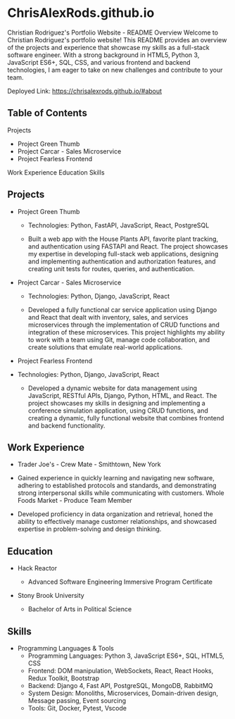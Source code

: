 # ChrisAlexRods.github.io
Christian Rodriguez's Portfolio Website - README
Overview
Welcome to Christian Rodriguez's portfolio website! This README provides an overview of the projects and experience that showcase my skills as a full-stack software engineer. With a strong background in HTML5, Python 3, JavaScript ES6+, SQL, CSS, and various frontend and backend technologies, I am eager to take on new challenges and contribute to your team.

Deployed Link: https://chrisalexrods.github.io/#about

## Table of Contents
Projects
- Project Green Thumb
- Project Carcar - Sales Microservice
- Project Fearless Frontend

Work Experience
Education
Skills
## Projects
- Project Green Thumb
  - Technologies: Python, FastAPI, JavaScript, React, PostgreSQL

  - Built a web app with the House Plants API, favorite plant tracking, and authentication using FASTAPI and React. The project showcases my expertise in developing full-stack web applications, designing and implementing authentication and authorization features, and creating unit tests for routes, queries, and authentication.

- Project Carcar - Sales Microservice
  - Technologies: Python, Django, JavaScript, React

  - Developed a fully functional car service application using Django and React that dealt with inventory, sales, and services microservices through the implementation of CRUD functions and integration of these microservices. This project highlights my ability to work with a team using Git, manage code collaboration, and create solutions that emulate real-world applications.

- Project Fearless Frontend
- Technologies: Python, Django, JavaScript, React

    - Developed a dynamic website for data management using JavaScript, RESTful APIs, Django, Python, HTML, and React. The project showcases my skills in designing and implementing a conference simulation application, using CRUD functions, and creating a dynamic, fully functional website that combines frontend and backend functionality.

## Work Experience
- Trader Joe's - Crew Mate - Smithtown, New York

- Gained experience in quickly learning and navigating new software, adhering to established protocols and standards, and demonstrating strong interpersonal skills while communicating with customers.
Whole Foods Market - Produce Team Member

- Developed proficiency in data organization and retrieval, honed the ability to effectively manage customer relationships, and showcased expertise in problem-solving and design thinking.
## Education
- Hack Reactor

  - Advanced Software Engineering Immersive Program Certificate
- Stony Brook University

  - Bachelor of Arts in Political Science
## Skills
- Programming Languages & Tools
  - Programming Languages: Python 3, JavaScript ES6+, SQL, HTML5, CSS
  - Frontend: DOM manipulation, WebSockets, React, React Hooks, Redux Toolkit, Bootstrap
  - Backend: Django 4, Fast API, PostgreSQL, MongoDB, RabbitMQ
  - System Design: Monoliths, Microservices, Domain-driven design, Message passing, Event sourcing
  - Tools: Git, Docker, Pytest, Vscode
